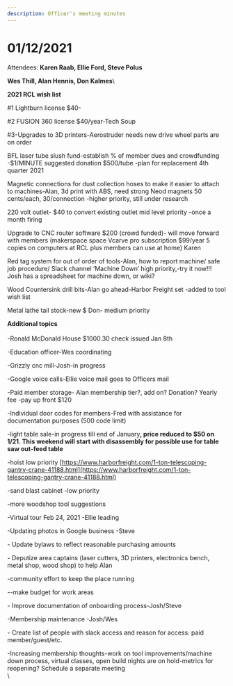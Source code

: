 ```yaml
---
description: Officer's meeting minutes
---
```


# 01/12/2021

Attendees: **Karen Raab, Ellie Ford, Steve Polus**

**Wes Thill, Alan Hennis, Don Kalmes**\


**2021 RCL wish list**

\#1 Lightburn license $40-

\#2 FUSION 360 license $40/year-Tech Soup

\#3-Upgrades to 3D printers-Aerostruder needs new drive wheel parts are on order

BFL laser tube slush fund-establish % of member dues and crowdfunding -$1/MINUTE suggested donation $500/tube -plan for replacement 4th quarter 2021

Magnetic connections for dust collection hoses to make it easier to attach to machines-Alan, 3d print with ABS, need strong Neod magnets 50 cents/each, 30/connection  -higher priority, still under research

220 volt outlet- $40 to convert existing outlet mid level priority -once a month firing

Upgrade to CNC router software $200 (crowd funded)- will move forward with members (makerspace space Vcarve pro subscription $99/year 5 copies on computers at RCL plus members can use at home) Karen

Red tag system for out of order of tools-Alan, how to report machine/ safe job procedure/ Slack channel ‘Machine Down’ high priority,-try it now!!! Josh has a spreadsheet for machine down, or wiki?

Wood Countersink drill bits-Alan go ahead-Harbor Freight set -added to tool wish list

Metal lathe tail stock-new $ Don- medium priority

**Additional topics**\
\
-Ronald McDonald House $1000.30 check issued Jan 8th

-Education officer-Wes coordinating&#x20;

-Grizzly cnc mill-Josh-in progress

-Google voice calls-Ellie voice mail goes to Officers mail

-Paid member storage- Alan membership tier?, add on? Donation? Yearly fee -pay up front $120

-Individual door codes for members-Fred with assistance for documentation purposes (500 code limit)

-light table sale-in progress till end of Januar&#x79;**, price reduced to $50 on 1/21. This weekend will start with disassembly for possible use for table saw out-feed table**&#x20;

-hoist low priority [https://www.harborfreight.com/1-ton-telescoping-gantry-crane-41188.html](https://www.harborfreight.com/1-ton-telescoping-gantry-crane-41188.html)

-sand blast cabinet -low priority

-more woodshop tool suggestions

-Virtual tour Feb 24, 2021 -Ellie leading

-Updating photos in Google business -Steve

\- Update bylaws to reflect reasonable purchasing amounts

\- Deputize area captains (laser cutters, 3D printers, electronics bench, metal shop, wood shop) to help Alan

&#x20;-community effort to keep the place running

&#x20;\--make budget for work areas

\- Improve documentation of onboarding process-Josh/Steve

-Membership maintenance -Josh/Wes

\- Create list of people with slack access and reason for access: paid member/guest/etc.

-Increasing membership thoughts-work on tool improvements/machine down process,  virtual classes, open build nights are on hold-metrics for reopening? Schedule a separate meeting\
\
